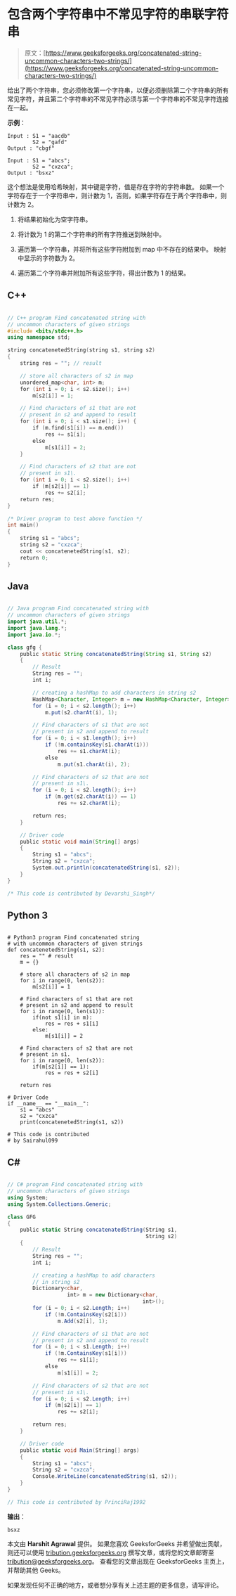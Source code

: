 # 包含两个字符串中不常见字符的串联字符串

> 原文：[https://www.geeksforgeeks.org/concatenated-string-uncommon-characters-two-strings/](https://www.geeksforgeeks.org/concatenated-string-uncommon-characters-two-strings/)

给出了两个字符串，您必须修改第一个字符串，以便必须删除第二个字符串的所有常见字符，并且第二个字符串的不常见字符必须与第一个字符串的不常见字符连接在一起。

**示例**：

```
Input : S1 = "aacdb"
        S2 = "gafd"
Output : "cbgf"

Input : S1 = "abcs";
        S2 = "cxzca";
Output : "bsxz"

```

这个想法是使用哈希映射，其中键是字符，值是存在字符的字符串数。 如果一个字符存在于一个字符串中，则计数为 1，否则，如果字符存在于两个字符串中，则计数为 2。

1.  将结果初始化为空字符串。

2.  将计数为 1 的第二个字符串的所有字符推送到映射中。

3.  遍历第一个字符串，并将所有这些字符附加到 map 中不存在的结果中。 映射中显示的字符数为 2。

4.  遍历第二个字符串并附加所有这些字符，得出计数为 1 的结果。

## C++

```cpp

// C++ program Find concatenated string with 
// uncommon characters of given strings 
#include <bits/stdc++.h> 
using namespace std; 

string concatenetedString(string s1, string s2) 
{ 
    string res = ""; // result 

    // store all characters of s2 in map 
    unordered_map<char, int> m; 
    for (int i = 0; i < s2.size(); i++) 
        m[s2[i]] = 1; 

    // Find characters of s1 that are not 
    // present in s2 and append to result 
    for (int i = 0; i < s1.size(); i++) { 
        if (m.find(s1[i]) == m.end()) 
            res += s1[i]; 
        else
            m[s1[i]] = 2; 
    } 

    // Find characters of s2 that are not 
    // present in s1\. 
    for (int i = 0; i < s2.size(); i++) 
        if (m[s2[i]] == 1) 
            res += s2[i]; 
    return res; 
} 

/* Driver program to test above function */
int main() 
{ 
    string s1 = "abcs"; 
    string s2 = "cxzca"; 
    cout << concatenetedString(s1, s2); 
    return 0; 
} 

```

## Java

```java

// Java program Find concatenated string with 
// uncommon characters of given strings 
import java.util.*; 
import java.lang.*; 
import java.io.*; 

class gfg { 
    public static String concatenatedString(String s1, String s2) 
    { 
        // Result 
        String res = ""; 
        int i; 

        // creating a hashMap to add characters in string s2 
        HashMap<Character, Integer> m = new HashMap<Character, Integer>(); 
        for (i = 0; i < s2.length(); i++) 
            m.put(s2.charAt(i), 1); 

        // Find characters of s1 that are not 
        // present in s2 and append to result 
        for (i = 0; i < s1.length(); i++) 
            if (!m.containsKey(s1.charAt(i))) 
                res += s1.charAt(i); 
            else
                m.put(s1.charAt(i), 2); 

        // Find characters of s2 that are not 
        // present in s1\. 
        for (i = 0; i < s2.length(); i++) 
            if (m.get(s2.charAt(i)) == 1) 
                res += s2.charAt(i); 

        return res; 
    } 

    // Driver code 
    public static void main(String[] args) 
    { 
        String s1 = "abcs"; 
        String s2 = "cxzca"; 
        System.out.println(concatenatedString(s1, s2)); 
    } 
} 

/* This code is contributed by Devarshi_Singh*/

```

## Python 3

```

# Python3 program Find concatenated string  
# with uncommon characters of given strings  
def concatenetedString(s1, s2): 
    res = "" # result  
    m = {} 

    # store all characters of s2 in map  
    for i in range(0, len(s2)): 
        m[s2[i]] = 1

    # Find characters of s1 that are not  
    # present in s2 and append to result  
    for i in range(0, len(s1)): 
        if(not s1[i] in m): 
            res = res + s1[i] 
        else: 
            m[s1[i]] = 2

    # Find characters of s2 that are not  
    # present in s1.          
    for i in range(0, len(s2)): 
        if(m[s2[i]] == 1): 
            res = res + s2[i] 

    return res      

# Driver Code 
if __name__ == "__main__": 
    s1 = "abcs"
    s2 = "cxzca"
    print(concatenetedString(s1, s2)) 

# This code is contributed 
# by Sairahul099 

```

## C#

```cs

// C# program Find concatenated string with 
// uncommon characters of given strings  
using System; 
using System.Collections.Generic; 

class GFG  
{ 
    public static String concatenatedString(String s1,  
                                            String s2) 
    { 
        // Result 
        String res = ""; 
        int i; 

        // creating a hashMap to add characters 
        // in string s2 
        Dictionary<char,  
                   int> m = new Dictionary<char,  
                                           int>(); 
        for (i = 0; i < s2.Length; i++) 
            if (!m.ContainsKey(s2[i])) 
                m.Add(s2[i], 1); 

        // Find characters of s1 that are not 
        // present in s2 and append to result 
        for (i = 0; i < s1.Length; i++) 
            if (!m.ContainsKey(s1[i])) 
                res += s1[i]; 
            else
                m[s1[i]] = 2; 

        // Find characters of s2 that are not 
        // present in s1\. 
        for (i = 0; i < s2.Length; i++) 
            if (m[s2[i]] == 1) 
                res += s2[i]; 

        return res; 
    } 

    // Driver code 
    public static void Main(String[] args) 
    { 
        String s1 = "abcs"; 
        String s2 = "cxzca"; 
        Console.WriteLine(concatenatedString(s1, s2)); 
    } 
} 

// This code is contributed by PrinciRaj1992 

```

**输出**：

```
bsxz

```

本文由 **Harshit Agrawal** 提供。 如果您喜欢 GeeksforGeeks 并希望做出贡献，则还可以使用 [tribution.geeksforgeeks.org](http://www.contribute.geeksforgeeks.org) 撰写文章，或将您的文章邮寄至 tribution@geeksforgeeks.org。 查看您的文章出现在 GeeksforGeeks 主页上，并帮助其他 Geeks。

如果发现任何不正确的地方，或者想分享有关上述主题的更多信息，请写评论。


